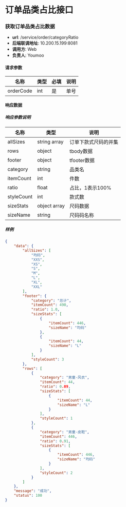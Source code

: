 订单品类占比接口
=======

### 获取订单品类占比数据

- **url**: /service/order/categoryRatio
- **后端联调地址**: 10.200.15.199:8081
- **调用方**: Web
- **负责人**: Youmoo

#### 请求参数

|    名称   | 类型 | 必填 | 说明 |
| --------- | ---- | ---- | ---- |
| orderCode | int  | 是   | 单号 |

#### 响应数据

##### 响应参数说明

|    名称    |     类型     |         说明         |
| ---------- | ------------ | -------------------- |
| allSizes   | string array | 订单下款式尺码的并集 |
| rows       | object       | tbody数据            |
| footer     | object       | tfooter数据          |
| category   | string       | 品类名               |
| itemCount  | int          | 件数                 |
| ratio      | float        | 占比，1表示100%      |
| styleCount | int          | 款式数               |
| sizeStats  | object array | 尺码数据             |
| sizeName   | string       | 尺码码名称           |

##### 样例

```json
{
    "data": {
        "allSizes": [
            "均码",
            "XXS",
            "XS",
            "S",
            "M",
            "L",
            "XL",
            "XXL"
        ],
        "footer": {
            "category": "总计",
            "itemCount": 490,
            "ratio": 1.0,
            "sizeStats": [
                {
                    "itemCount": 446,
                    "sizeName": "均码"
                },
                {
                    "itemCount": 44,
                    "sizeName": "L"
                }
            ],
            "styleCount": 3
        },
        "rows": [
            {
                "category": "男童-风衣",
                "itemCount": 44,
                "ratio": 0.09,
                "sizeStats": [
                    {
                        "itemCount": 44,
                        "sizeName": "L"
                    }
                ],
                "styleCount": 1
            },
            {
                "category": "男童-皮鞋",
                "itemCount": 446,
                "ratio": 0.91,
                "sizeStats": [
                    {
                        "itemCount": 446,
                        "sizeName": "均码"
                    }
                ],
                "styleCount": 2
            }
        ]
    },
    "message": "成功",
    "status": 100
}
```